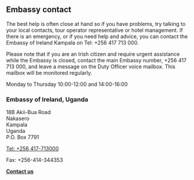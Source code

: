 ## Embassy contact

The best help is often close at hand so if you have problems, try talking to your local contacts, tour operator representative or hotel management. If there is an emergency, or if you need help and advice, you can contact the Embassy of Ireland Kampala on Tel: +256 417 713 000.

Please note that if you are an Irish citizen and require urgent assistance while the Embassy is closed, contact the main Embassy number, +256 417 713 000, and leave a message on the Duty Officer voice mailbox. This mailbox will be monitored regularly.

Monday to Thursday 10:00-12:00 and 14:00-16:00

### Embassy of Ireland, Uganda

18B Akii-Bua Road   
Nakasero   
Kampala   
Uganda   
P.O. Box 7791

[Tel: +256 417-713000](tel:+256417-713000)

Fax: +256-414-344353

[**Contact us**](/en/uganda/kampala/contact/)